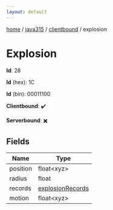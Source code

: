 ```yaml
---
layout: default
---
```


[home](/)  /  [java315](/protocol/java315)  /  [clientbound](/protocol/java315/clientbound)  /  explosion

# Explosion

**Id**: 28

**Id** (hex): 1C

**Id** (bin): 00011100

**Clientbound**: ✔️

**Serverbound**: ✖️

## Fields

Name | Type
---|---
position | float&lt;xyz&gt;
radius | float
records | [explosionRecords](/protocol/java315/arrays)
motion | float&lt;xyz&gt;

